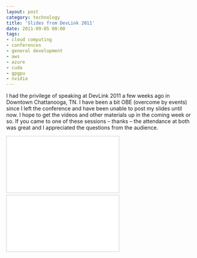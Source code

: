 ```yaml
---
layout: post
category: technology
title: 'Slides from DevLink 2011'
date: 2011-09-05 00:00
tags:
- cloud computing
- conferences
- general development
- aws
- azure
- cuda
- gpgpu
- nvidia
---
```

I had the privilege of speaking at DevLink 2011 a few weeks ago in Downtown Chattanooga, TN. I have been a bit OBE
(overcome by events) since I left the conference and have been unable to post my slides until now. I hope to get
the videos and other materials up in the coming week or so. If you came to one of these sessions – thanks – the
attendance at both was great and I appreciated the questions from the audience.

<div class="embed-container">
  <iframe src="//www.slideshare.net/slideshow/embed_code/9140787" frameborder="0" marginwidth="0" marginheight="0"
    scrolling="no" style="border:1px solid #CCC; border-width:1px; margin-bottom:5px; max-width: 100%;" allowfullscreen>
  </iframe>
</div>


<div class="embed-container">
  <iframe src="//www.slideshare.net/slideshow/embed_code/9140729" frameborder="0" marginwidth="0" marginheight="0"
    scrolling="no" style="border:1px solid #CCC; border-width:1px; margin-bottom:5px; max-width: 100%;" allowfullscreen>
  </iframe>
</div>

